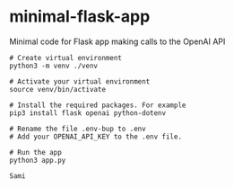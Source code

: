 # minimal-flask-app
Minimal code for Flask app making calls to the OpenAI API


```
# Create virtual environment
python3 -m venv ./venv

# Activate your virtual environment
source venv/bin/activate

# Install the required packages. For example
pip3 install flask openai python-dotenv

# Rename the file .env-bup to .env 
# Add your OPENAI_API_KEY to the .env file.

# Run the app
python3 app.py

Sami
```